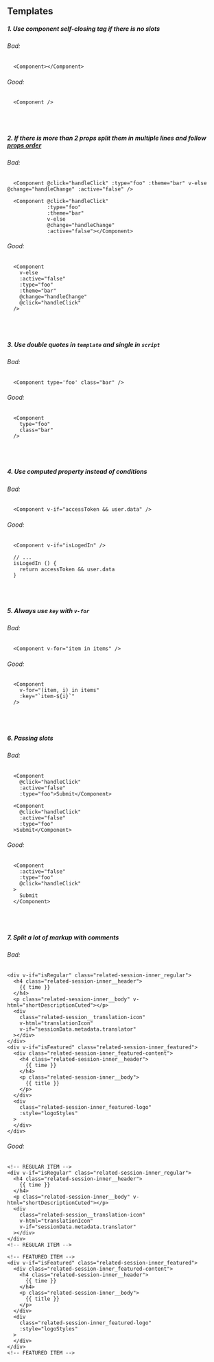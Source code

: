 ## Templates

##### 1. Use component self-closing tag if there is no slots

###### Bad:
```
  <Component></Component>
```
###### Good:
```
  <Component />
```
<br><br>


##### 2. If there is more than 2 props split them in multiple lines and follow [props order](https://vuejs.org/v2/style-guide/#Element-attribute-order-recommended)

###### Bad:
```
  <Component @click="handleClick" :type="foo" :theme="bar" v-else @change="handleChange" :active="false" />
```
```
  <Component @click="handleClick"
             :type="foo"
             :theme="bar"
             v-else
             @change="handleChange"
             :active="false"></Component>
```
###### Good:
```
  <Component
    v-else
    :active="false"
    :type="foo"
    :theme="bar"
    @change="handleChange"
    @click="handleClick"
  />
```
<br><br>


##### 3. Use double quotes in `template` and single in `script`

###### Bad:
```
  <Component type='foo' class="bar" />
```
###### Good:
```
  <Component
    type="foo"
    class="bar"
  />
```
<br><br>


##### 4. Use computed property instead of conditions

###### Bad:
```
  <Component v-if="accessToken && user.data" />
```
###### Good:
```
  <Component v-if="isLogedIn" />

  // ...
  isLogedIn () {
    return accessToken && user.data
  }
```
<br><br>


##### 5. Always use `key` with `v-for`

###### Bad:
```
  <Component v-for="item in items" />
```
###### Good:
```
  <Component
    v-for="(item, i) in items"
    :key="`item-${i}`"
  />
```
<br><br>


##### 6. Passing slots

###### Bad:
```
  <Component
    @click="handleClick"
    :active="false"
    :type="foo">Submit</Component>
```
```
  <Component
    @click="handleClick"
    :active="false"
    :type="foo"
  >Submit</Component>
```
###### Good:
```
  <Component
    :active="false"
    :type="foo"
    @click="handleClick"
  >
    Submit
  </Component>
```
<br><br>


##### 7. Split a lot of markup with comments

###### Bad:
```
<div v-if="isRegular" class="related-session-inner_regular">
  <h4 class="related-session-inner__header">
    {{ time }}
  </h4>
  <p class="related-session-inner__body" v-html="shortDescriptionCuted"></p>
  <div
    class="related-session__translation-icon"
    v-html="translationIcon"
    v-if="sessionData.metadata.translator"
  ></div>
</div>
<div v-if="isFeatured" class="related-session-inner_featured">
  <div class="related-session-inner_featured-content">
    <h4 class="related-session-inner__header">
      {{ time }}
    </h4>
    <p class="related-session-inner__body">
      {{ title }}
    </p>
  </div>
  <div
    class="related-session-inner_featured-logo"
    :style="logoStyles"
  >
  </div>
</div>
```

###### Good:
```
<!-- REGULAR ITEM -->
<div v-if="isRegular" class="related-session-inner_regular">
  <h4 class="related-session-inner__header">
    {{ time }}
  </h4>
  <p class="related-session-inner__body" v-html="shortDescriptionCuted"></p>
  <div
    class="related-session__translation-icon"
    v-html="translationIcon"
    v-if="sessionData.metadata.translator"
  ></div>
</div>
<!-- REGULAR ITEM -->

<!-- FEATURED ITEM -->
<div v-if="isFeatured" class="related-session-inner_featured">
  <div class="related-session-inner_featured-content">
    <h4 class="related-session-inner__header">
      {{ time }}
    </h4>
    <p class="related-session-inner__body">
      {{ title }}
    </p>
  </div>
  <div
    class="related-session-inner_featured-logo"
    :style="logoStyles"
  >
  </div>
</div>
<!-- FEATURED ITEM -->
```
<br><br>